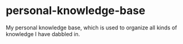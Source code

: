 # personal-knowledge-base
My personal knowledge base, which is used to organize all kinds of knowledge I have dabbled in.
